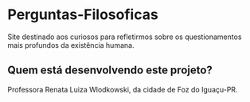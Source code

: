 # Perguntas-Filosoficas
Site destinado aos curiosos para refletirmos sobre os questionamentos mais profundos da existência humana.

## Quem está desenvolvendo este projeto? ###
Professora Renata Luiza Wlodkowski, da cidade de Foz do Iguaçu-PR.
